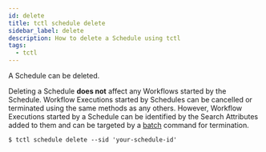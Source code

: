 ```yaml
---
id: delete
title: tctl schedule delete
sidebar_label: delete
description: How to delete a Schedule using tctl
tags:
  - tctl
---
```


A Schedule can be deleted.

Deleting a Schedule **does not** affect any Workflows started by the Schedule.
Workflow Executions started by Schedules can be cancelled or terminated using the same methods as any others.
However, Workflow Executions started by a Schedule can be identified by the Search Attributes added to them and can be targeted by a [batch](/tctl/batch/) command for termination.

```shell
$ tctl schedule delete --sid 'your-schedule-id'
```
